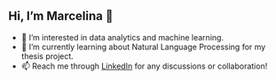 ## Hi, I’m Marcelina 👋
 
- 👀 I’m interested in data analytics and machine learning.
- 🌱 I’m currently learning about Natural Language Processing for my thesis project.
- 📫 Reach me through [LinkedIn](linkedin.com/in/marcelina-ang) for any discussions or collaboration!
<!---
marcelinalinaa/marcelinalinaa is a ✨ special ✨ repository because its `README.md` (this file) appears on your GitHub profile.
You can click the Preview link to take a look at your changes.
--->
